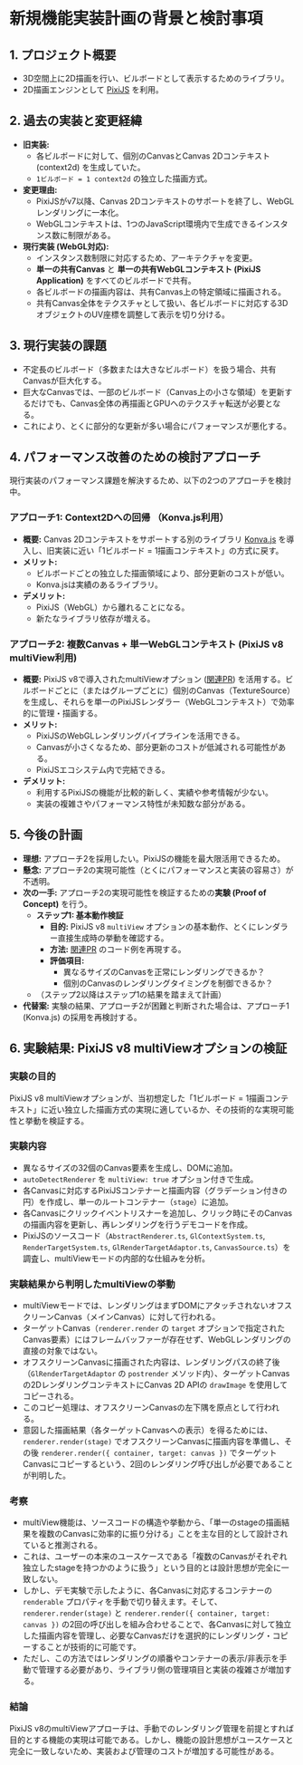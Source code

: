 # 新規機能実装計画の背景と検討事項

## 1. プロジェクト概要

- 3D空間上に2D描画を行い、ビルボードとして表示するためのライブラリ。
- 2D描画エンジンとして [PixiJS](https://pixijs.com/) を利用。

## 2. 過去の実装と変更経緯

- **旧実装:**
  - 各ビルボードに対して、個別のCanvasとCanvas 2Dコンテキスト (context2d) を生成していた。
  - `1ビルボード = 1 context2d` の独立した描画方式。
- **変更理由:**
  - PixiJSがv7以降、Canvas 2Dコンテキストのサポートを終了し、WebGLレンダリングに一本化。
  - WebGLコンテキストは、1つのJavaScript環境内で生成できるインスタンス数に制限がある。
- **現行実装 (WebGL対応):**
  - インスタンス数制限に対応するため、アーキテクチャを変更。
  - **単一の共有Canvas** と **単一の共有WebGLコンテキスト (PixiJS Application)** をすべてのビルボードで共有。
  - 各ビルボードの描画内容は、共有Canvas上の特定領域に描画される。
  - 共有Canvas全体をテクスチャとして扱い、各ビルボードに対応する3DオブジェクトのUV座標を調整して表示を切り分ける。

## 3. 現行実装の課題

- 不定長のビルボード（多数または大きなビルボード）を扱う場合、共有Canvasが巨大化する。
- 巨大なCanvasでは、一部のビルボード（Canvas上の小さな領域）を更新するだけでも、Canvas全体の再描画とGPUへのテクスチャ転送が必要となる。
- これにより、とくに部分的な更新が多い場合にパフォーマンスが悪化する。

## 4. パフォーマンス改善のための検討アプローチ

現行実装のパフォーマンス課題を解決するため、以下の2つのアプローチを検討中。

### アプローチ1: Context2Dへの回帰 （Konva.js利用）

- **概要:** Canvas 2Dコンテキストをサポートする別のライブラリ [Konva.js](https://github.com/konvajs/konva) を導入し、旧実装に近い「1ビルボード = 1描画コンテキスト」の方式に戻す。
- **メリット:**
  - ビルボードごとの独立した描画領域により、部分更新のコストが低い。
  - Konva.jsは実績のあるライブラリ。
- **デメリット:**
  - PixiJS（WebGL）から離れることになる。
  - 新たなライブラリ依存が増える。

### アプローチ2: 複数Canvas + 単一WebGLコンテキスト (PixiJS v8 multiView利用)

- **概要:** PixiJS v8で導入されたmultiViewオプション ([関連PR](https://github.com/pixijs/pixijs/pull/10913)) を活用する。ビルボードごとに（またはグループごとに）個別のCanvas（TextureSource）を生成し、それらを単一のPixiJSレンダラー（WebGLコンテキスト）で効率的に管理・描画する。
- **メリット:**
  - PixiJSのWebGLレンダリングパイプラインを活用できる。
  - Canvasが小さくなるため、部分更新のコストが低減される可能性がある。
  - PixiJSエコシステム内で完結できる。
- **デメリット:**
  - 利用するPixiJSの機能が比較的新しく、実績や参考情報が少ない。
  - 実装の複雑さやパフォーマンス特性が未知数な部分がある。

## 5. 今後の計画

- **理想:** アプローチ2を採用したい。PixiJSの機能を最大限活用できるため。
- **懸念:** アプローチ2の実現可能性（とくにパフォーマンスと実装の容易さ）が不透明。
- **次の一手:** アプローチ2の実現可能性を検証するための**実験 (Proof of Concept)** を行う。
  - **ステップ1: 基本動作検証**
    - **目的:** PixiJS v8 `multiView` オプションの基本動作、とくにレンダラー直接生成時の挙動を確認する。
    - **方法:** [関連PR](https://github.com/pixijs/pixijs/pull/10913) のコード例を再現する。
    - **評価項目:**
      - 異なるサイズのCanvasを正常にレンダリングできるか？
      - 個別のCanvasのレンダリングタイミングを制御できるか？
  - （ステップ2以降はステップ1の結果を踏まえて計画）
- **代替案:** 実験の結果、アプローチ2が困難と判断された場合は、アプローチ1 (Konva.js) の採用を再検討する。

## 6. 実験結果: PixiJS v8 multiViewオプションの検証

### 実験の目的

PixiJS v8 multiViewオプションが、当初想定した「1ビルボード = 1描画コンテキスト」に近い独立した描画方式の実現に適しているか、その技術的な実現可能性と挙動を検証する。

### 実験内容

- 異なるサイズの32個のCanvas要素を生成し、DOMに追加。
- `autoDetectRenderer` を `multiView: true` オプション付きで生成。
- 各Canvasに対応するPixiJSコンテナーと描画内容（グラデーション付きの円）を作成し、単一のルートコンテナー（`stage`）に追加。
- 各Canvasにクリックイベントリスナーを追加し、クリック時にそのCanvasの描画内容を更新し、再レンダリングを行うデモコードを作成。
- PixiJSのソースコード（`AbstractRenderer.ts`, `GlContextSystem.ts`, `RenderTargetSystem.ts`, `GlRenderTargetAdaptor.ts`, `CanvasSource.ts`）を調査し、multiViewモードの内部的な仕組みを分析。

### 実験結果から判明したmultiViewの挙動

- multiViewモードでは、レンダリングはまずDOMにアタッチされないオフスクリーンCanvas（メインCanvas）に対して行われる。
- ターゲットCanvas（`renderer.render` の `target` オプションで指定されたCanvas要素）にはフレームバッファーが存在せず、WebGLレンダリングの直接の対象ではない。
- オフスクリーンCanvasに描画された内容は、レンダリングパスの終了後（`GlRenderTargetAdaptor` の `postrender` メソッド内）、ターゲットCanvasの2DレンダリングコンテキストにCanvas 2D APIの `drawImage` を使用してコピーされる。
- このコピー処理は、オフスクリーンCanvasの左下隅を原点として行われる。
- 意図した描画結果（各ターゲットCanvasへの表示）を得るためには、`renderer.render(stage)` でオフスクリーンCanvasに描画内容を準備し、その後 `renderer.render({ container, target: canvas })` でターゲットCanvasにコピーするという、2回のレンダリング呼び出しが必要であることが判明した。

### 考察

- multiView機能は、ソースコードの構造や挙動から、「単一のstageの描画結果を複数のCanvasに効率的に振り分ける」ことを主な目的として設計されていると推測される。
- これは、ユーザーの本来のユースケースである「複数のCanvasがそれぞれ独立したstageを持つかのように扱う」という目的とは設計思想が完全に一致しない。
- しかし、デモ実験で示したように、各Canvasに対応するコンテナーの `renderable` プロパティを手動で切り替えます。そして、`renderer.render(stage)` と `renderer.render({ container, target: canvas })` の2回の呼び出しを組み合わせることで、各Canvasに対して独立した描画内容を管理し、必要なCanvasだけを選択的にレンダリング・コピーすることが技術的に可能です。
- ただし、この方法ではレンダリングの順番やコンテナーの表示/非表示を手動で管理する必要があり、ライブラリ側の管理項目と実装の複雑さが増加する。

### 結論

PixiJS v8のmultiViewアプローチは、手動でのレンダリング管理を前提とすれば目的とする機能の実現は可能である。しかし、機能の設計思想がユースケースと完全に一致しないため、実装および管理のコストが増加する可能性がある。
